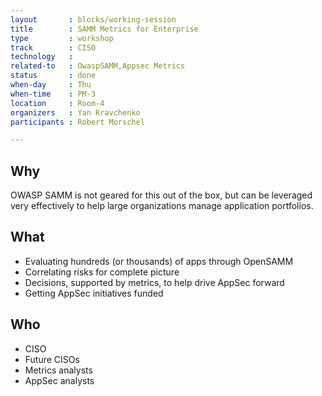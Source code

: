 ```yaml
---
layout       : blocks/working-session
title        : SAMM Metrics for Enterprise
type         : workshop
track        : CISO
technology   :
related-to   : OwaspSAMM,Appsec Metrics
status       : done
when-day     : Thu
when-time    : PM-3
location     : Room-4
organizers   : Yan Kravchenko
participants : Robert Morschel

---
```


## Why

OWASP SAMM is not geared for this out of the box, but can be leveraged very effectively to help large organizations manage application portfolios.

## What

 - Evaluating hundreds (or thousands) of apps through OpenSAMM
 - Correlating risks for complete picture
 - Decisions, supported by metrics, to help drive AppSec forward 
 - Getting AppSec initiatives funded

## Who

 - CISO
 - Future CISOs
 - Metrics analysts
 - AppSec analysts
